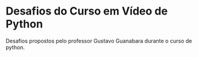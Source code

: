 # Desafios do Curso em Vídeo de Python
Desafios propostos pelo professor Gustavo Guanabara durante o curso de python.
